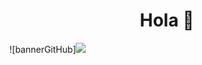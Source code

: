 <div align="center">
<h1 align="center">Hola 👋</h1>
</div>
![bannerGitHub]<img src="https://github.com/user-attachments/assets/863baa95-ffae-49aa-9f58-5eae2f7dcdfa">
<!--
**OtiliaNicola/OtiliaNicola** is a ✨ _special_ ✨ repository because its `README.md` (this file) appears on your GitHub profile.

Here are some ideas to get you started:

- 🔭 I’m currently working on ...
- 🌱 I’m currently learning ...
- 👯 I’m looking to collaborate on ...
- 🤔 I’m looking for help with ...
- 💬 Ask me about ...
- 📫 How to reach me: ...
- 😄 Pronouns: ...
- ⚡ Fun fact: ...
-->)
